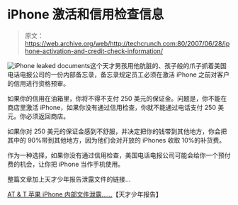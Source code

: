 # iPhone 激活和信用检查信息

> 原文：<https://web.archive.org/web/http://techcrunch.com:80/2007/06/28/iphone-activation-and-credit-check-information/>

![iPhone leaked documents](img/6e97c5e05645584129480c9ae82d8176.png)这个天才男孩用他肮脏的、孩子般的爪子抓着美国电话电报公司的一份内部备忘录，备忘录规定员工必须在激活 iPhone 之前对客户的信用进行资格预审。

如果你的信用在油箱里，你将不得不支付 250 美元的保证金。问题是，你不能在商店里激活 iPhone，如果你没有通过信用检查，你就不能通过电话支付 250 美元。你必须返回商店。

如果你对 250 美元的保证金感到不舒服，并决定把你的钱带到其他地方，你会把其中的 90%带到其他地方，因为他们会对开放的 iPhones 收取 10%的补货费。

作为一种选择，如果你没有通过信用检查，美国电话电报公司可能会给你一个预付费的机会，让你把 iPhone 当作手机使用。

整篇文章加上天才少年报告泄露文件的链接…

[AT & T 苹果 iPhone 内部文件泄露……](https://web.archive.org/web/20150518135554/http://www.boygeniusreport.com/2007/06/28/att-internal-apple-iphone-document-leaked-prepaid-iphones-unboxing-credit-checks-and-more/)【天才少年报告】